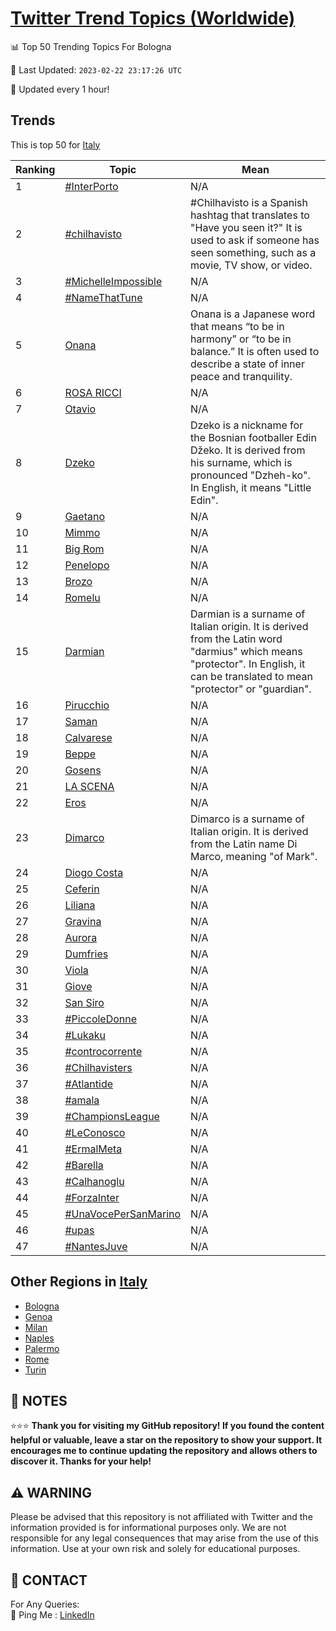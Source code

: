 [Twitter Trend Topics (Worldwide)](https://github.com/ErcinDedeoglu/Twitter-Trend-Topics)
==========


📊 Top 50 Trending Topics For Bologna

📆 Last Updated: `2023-02-22 23:17:26 UTC`

🔧 Updated every 1 hour!


## Trends

This is top 50 for [Italy](</Italy>)

| Ranking | Topic | Mean |
| ------- | ------------ | ------------ |
| 1 | [#InterPorto](http://twitter.com/search?q=%23InterPorto) | N/A |
| 2 | [#chilhavisto](http://twitter.com/search?q=%23chilhavisto) | #Chilhavisto is a Spanish hashtag that translates to "Have you seen it?" It is used to ask if someone has seen something, such as a movie, TV show, or video. |
| 3 | [#MichelleImpossible](http://twitter.com/search?q=%23MichelleImpossible) | N/A |
| 4 | [#NameThatTune](http://twitter.com/search?q=%23NameThatTune) | N/A |
| 5 | [Onana](http://twitter.com/search?q=Onana) | Onana is a Japanese word that means “to be in harmony” or “to be in balance.” It is often used to describe a state of inner peace and tranquility. |
| 6 | [ROSA RICCI](http://twitter.com/search?q=ROSA+RICCI) | N/A |
| 7 | [Otavio](http://twitter.com/search?q=Otavio) | N/A |
| 8 | [Dzeko](http://twitter.com/search?q=Dzeko) | Dzeko is a nickname for the Bosnian footballer Edin Džeko. It is derived from his surname, which is pronounced "Dzheh-ko". In English, it means "Little Edin". |
| 9 | [Gaetano](http://twitter.com/search?q=Gaetano) | N/A |
| 10 | [Mimmo](http://twitter.com/search?q=Mimmo) | N/A |
| 11 | [Big Rom](http://twitter.com/search?q=Big+Rom) | N/A |
| 12 | [Penelopo](http://twitter.com/search?q=Penelopo) | N/A |
| 13 | [Brozo](http://twitter.com/search?q=Brozo) | N/A |
| 14 | [Romelu](http://twitter.com/search?q=Romelu) | N/A |
| 15 | [Darmian](http://twitter.com/search?q=Darmian) | Darmian is a surname of Italian origin. It is derived from the Latin word "darmius" which means "protector". In English, it can be translated to mean "protector" or "guardian". |
| 16 | [Pirucchio](http://twitter.com/search?q=Pirucchio) | N/A |
| 17 | [Saman](http://twitter.com/search?q=Saman) | N/A |
| 18 | [Calvarese](http://twitter.com/search?q=Calvarese) | N/A |
| 19 | [Beppe](http://twitter.com/search?q=Beppe) | N/A |
| 20 | [Gosens](http://twitter.com/search?q=Gosens) | N/A |
| 21 | [LA SCENA](http://twitter.com/search?q=LA+SCENA) | N/A |
| 22 | [Eros](http://twitter.com/search?q=Eros) | N/A |
| 23 | [Dimarco](http://twitter.com/search?q=Dimarco) | Dimarco is a surname of Italian origin. It is derived from the Latin name Di Marco, meaning "of Mark". |
| 24 | [Diogo Costa](http://twitter.com/search?q=Diogo+Costa) | N/A |
| 25 | [Ceferin](http://twitter.com/search?q=Ceferin) | N/A |
| 26 | [Liliana](http://twitter.com/search?q=Liliana) | N/A |
| 27 | [Gravina](http://twitter.com/search?q=Gravina) | N/A |
| 28 | [Aurora](http://twitter.com/search?q=Aurora) | N/A |
| 29 | [Dumfries](http://twitter.com/search?q=Dumfries) | N/A |
| 30 | [Viola](http://twitter.com/search?q=Viola) | N/A |
| 31 | [Giove](http://twitter.com/search?q=Giove) | N/A |
| 32 | [San Siro](http://twitter.com/search?q=San+Siro) | N/A |
| 33 | [#PiccoleDonne](http://twitter.com/search?q=%23PiccoleDonne) | N/A |
| 34 | [#Lukaku](http://twitter.com/search?q=%23Lukaku) | N/A |
| 35 | [#controcorrente](http://twitter.com/search?q=%23controcorrente) | N/A |
| 36 | [#Chilhavisters](http://twitter.com/search?q=%23Chilhavisters) | N/A |
| 37 | [#Atlantide](http://twitter.com/search?q=%23Atlantide) | N/A |
| 38 | [#amala](http://twitter.com/search?q=%23amala) | N/A |
| 39 | [#ChampionsLeague](http://twitter.com/search?q=%23ChampionsLeague) | N/A |
| 40 | [#LeConosco](http://twitter.com/search?q=%23LeConosco) | N/A |
| 41 | [#ErmalMeta](http://twitter.com/search?q=%23ErmalMeta) | N/A |
| 42 | [#Barella](http://twitter.com/search?q=%23Barella) | N/A |
| 43 | [#Calhanoglu](http://twitter.com/search?q=%23Calhanoglu) | N/A |
| 44 | [#ForzaInter](http://twitter.com/search?q=%23ForzaInter) | N/A |
| 45 | [#UnaVocePerSanMarino](http://twitter.com/search?q=%23UnaVocePerSanMarino) | N/A |
| 46 | [#upas](http://twitter.com/search?q=%23upas) | N/A |
| 47 | [#NantesJuve](http://twitter.com/search?q=%23NantesJuve) | N/A |



## Other Regions in [Italy](</Italy>)

* [Bologna](</Italy/Bologna.md>)
* [Genoa](</Italy/Genoa.md>)
* [Milan](</Italy/Milan.md>)
* [Naples](</Italy/Naples.md>)
* [Palermo](</Italy/Palermo.md>)
* [Rome](</Italy/Rome.md>)
* [Turin](</Italy/Turin.md>)



## 📝 NOTES

⭐⭐⭐ **Thank you for visiting my GitHub repository! If you found the content helpful or valuable, leave a star on the repository to show your support. It encourages me to continue updating the repository and allows others to discover it. Thanks for your help!**


## ⚠️ WARNING

Please be advised that this repository is not affiliated with Twitter and the information provided is for informational purposes only. We are not responsible for any legal consequences that may arise from the use of this information. Use at your own risk and solely for educational purposes.


## 📨 CONTACT

 For Any Queries:  
            🏓 Ping Me : [LinkedIn](https://www.linkedin.com/in/ercindedeoglu/)
